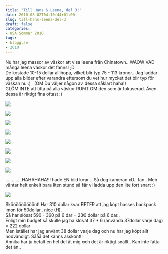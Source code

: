 ```yaml
---
title: "Till Hans & Leena, del 3!"
date: 2010-08-02T04:10:44+01:00
slug: till-hans-leena-del-3
draft: false
categories:
- USA Sommar 2010
tags:
- blogg.se
- 2010
---
```

Nu har jag massor av väskor att visa leena från Chinatown.. WAOW VAD många leena väskor det fanns! ;D  
De kostade 10-15 dollar allihopa, vilket blir typ 75 - 113 kronor.. Jag laddar upp alla bilder efter varandra eftersom du vet hur mycket det blir typ för väskan nu :)   (OM Du väljer någon av dessa såklart haha!)  
GLÖM INTE att titta på alla väskor RUNT OM den som är fokuserad. Även dessa är riktigt fina oftast :)  
  
![](/assets/images/blogg.se/dsc06947_100717012.jpg)  
  
  
![](https://cdn3.cdnme.se/cdn/9-1/701517/images/2010/dsc06948_100717158.jpg)  
  
  
![](/assets/images/blogg.se/dsc06950_100717487.jpg)  
  
  
![](https://cdn3.cdnme.se/cdn/9-1/701517/images/2010/dsc06949_100717310.jpg)  
  
![](/assets/images/blogg.se/dsc06951_100717546.jpg)  
  
  
![](https://cdn1.cdnme.se/cdn/9-1/701517/images/2010/dsc06955_100717593.jpg)  
  
![](/assets/images/blogg.se/dsc06956_100717750.jpg)  
  
![](https://cdn3.cdnme.se/cdn/9-1/701517/images/2010/dsc06958_100717790.jpg)  
  
  
  
  
  
  
  
.............HAHAHAHA!!! hade EN bild kvar .. Så dog kameran xD.. fan.. Men väntar helt enkelt bara liten stund så får vi ladda upp den lite fort snart :)  
  
  
![](/assets/images/blogg.se/dsc06961_100717959.jpg)  
  
  
  
  
Skööööööööönt! Har 310 dollar kvar EFTER att jag köpt hasses backpack imon för 50dollar.. nice (H).  
Så har slösat 590 - 360 på 6 dar = 230 dollar på 6 dar..  
Enligt min budget så skulle jag ha slösat 37 \* 6 (använda 37dollar varje dag) = 222 dollar  
Men istället har jag använt 38 dollar varje dag och nu har jag köpt allt nödvändigt. Sååå det känns asskönt!!  
Annika har ju betalt en hel del åt mig och det är riktigt snällt.. Kan inte fatta det än..